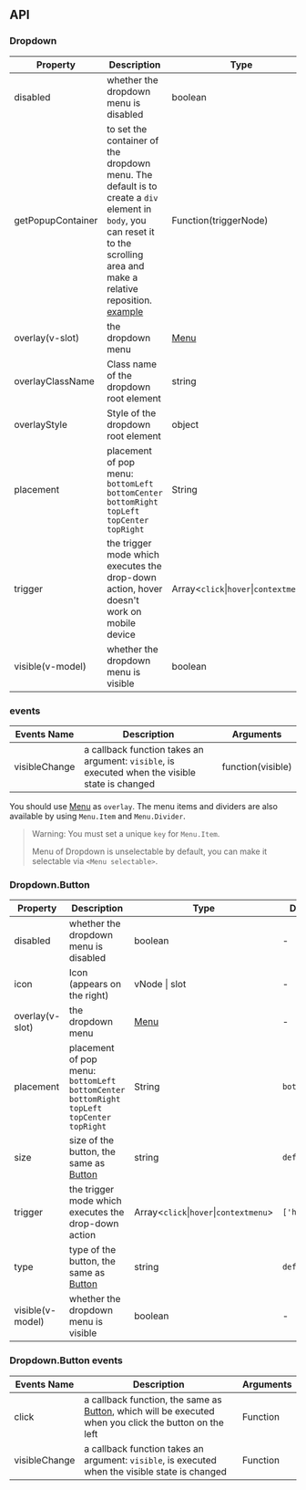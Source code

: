 ## API

### Dropdown

| Property | Description | Type | Default |
| --- | --- | --- | --- |
| disabled | whether the dropdown menu is disabled | boolean | - |
| getPopupContainer | to set the container of the dropdown menu. The default is to create a `div` element in `body`, you can reset it to the scrolling area and make a relative reposition. [example](https://codepen.io/afc163/pen/zEjNOy?editors=0010) | Function(triggerNode) | `() => document.body` |
| overlay(v-slot) | the dropdown menu | [Menu](/components/menu) | - |
| overlayClassName | Class name of the dropdown root element | string | - |
| overlayStyle | Style of the dropdown root element | object | - |
| placement | placement of pop menu: `bottomLeft` `bottomCenter` `bottomRight` `topLeft` `topCenter` `topRight` | String | `bottomLeft` |
| trigger | the trigger mode which executes the drop-down action, hover doesn't work on mobile device | Array&lt;`click`\|`hover`\|`contextmenu`> | `['hover']` |
| visible(v-model) | whether the dropdown menu is visible | boolean | - |

### events

| Events Name | Description | Arguments |
| --- | --- | --- |
| visibleChange | a callback function takes an argument: `visible`, is executed when the visible state is changed | function(visible) |

You should use [Menu](/components/menu/) as `overlay`. The menu items and dividers are also available by using `Menu.Item` and `Menu.Divider`.

> Warning: You must set a unique `key` for `Menu.Item`.
>
> Menu of Dropdown is unselectable by default, you can make it selectable via `<Menu selectable>`.

### Dropdown.Button

| Property | Description | Type | Default | Version |
| --- | --- | --- | --- | --- |
| disabled | whether the dropdown menu is disabled | boolean | - |  |
| icon | Icon (appears on the right) | vNode \| slot | - | 1.5.0 |
| overlay(v-slot) | the dropdown menu | [Menu](/components/menu) | - |  |
| placement | placement of pop menu: `bottomLeft` `bottomCenter` `bottomRight` `topLeft` `topCenter` `topRight` | String | `bottomLeft` |  |
| size | size of the button, the same as [Button](/components/button) | string | `default` |  |
| trigger | the trigger mode which executes the drop-down action | Array&lt;`click`\|`hover`\|`contextmenu`> | `['hover']` |  |
| type | type of the button, the same as [Button](/components/button) | string | `default` |  |
| visible(v-model) | whether the dropdown menu is visible | boolean | - |  |

### Dropdown.Button events

| Events Name | Description | Arguments |
| --- | --- | --- |
| click | a callback function, the same as [Button](/components/button), which will be executed when you click the button on the left | Function |
| visibleChange | a callback function takes an argument: `visible`, is executed when the visible state is changed | Function |

